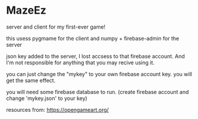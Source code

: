 # MazeEz
server and client for my first-ever game!

this usess pygmame for the client
and numpy + firebase-admin for the server

json key added to the server, I lost accsess to that firebase account.
And I'm not responsible for anything that you may recive using it.

you can just change the "mykey" to your own firebase account key. you will get the same effect.

you will need some firebase database to run. (create firebase account and change 'mykey.json' to your key)


resources from: https://opengameart.org/
